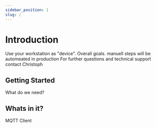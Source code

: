 ```yaml
---
sidebar_position: 1
slug: /
---
```


# Introduction

Use your workstation as "device".
Overall goals.
manuell steps will be automeated in production
For further questions and technical support contact Christoph

## Getting Started

What do we need?

## Whats in it?

MQTT Client
